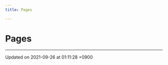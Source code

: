 ```yaml
---
title: Pages

---
```


# Pages







-------------------------------

Updated on 2021-09-26 at 01:11:28 +0900

